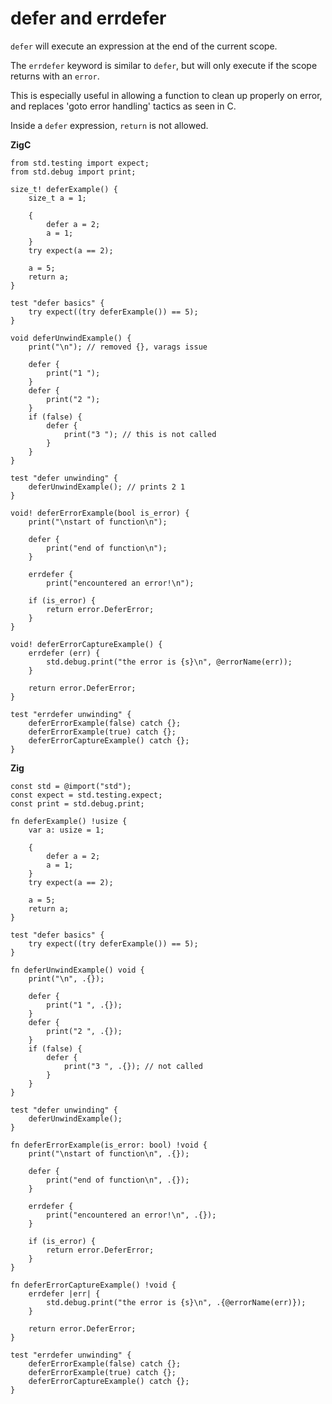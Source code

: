 # defer and errdefer
     
`defer` will execute an expression at the end of the current scope.
  
The `errdefer` keyword is similar to `defer`, but will only execute if the scope returns with an `error`.
  
This is especially useful in allowing a function to clean up properly on error, and replaces 'goto error handling' tactics as seen in C.
  
Inside a `defer` expression, `return` is not allowed.
  
**ZigC**
```
from std.testing import expect;
from std.debug import print;

size_t! deferExample() {
    size_t a = 1;

    {
        defer a = 2;
        a = 1;
    }
    try expect(a == 2);

    a = 5;
    return a;
}

test "defer basics" {
    try expect((try deferExample()) == 5);
}

void deferUnwindExample() {
    print("\n"); // removed {}, varags issue

    defer {
        print("1 ");
    }
    defer {
        print("2 ");
    }
    if (false) {
        defer {
            print("3 "); // this is not called
        }
    }
}

test "defer unwinding" {
    deferUnwindExample(); // prints 2 1
}

void! deferErrorExample(bool is_error) {
    print("\nstart of function\n");

    defer {
        print("end of function\n");
    }

    errdefer {
        print("encountered an error!\n");

    if (is_error) {
        return error.DeferError;
    }
}

void! deferErrorCaptureExample() {
    errdefer (err) {
        std.debug.print("the error is {s}\n", @errorName(err));
    }

    return error.DeferError;
}

test "errdefer unwinding" {
    deferErrorExample(false) catch {};
    deferErrorExample(true) catch {};
    deferErrorCaptureExample() catch {};
}
```
  
**Zig**
```
const std = @import("std");
const expect = std.testing.expect;
const print = std.debug.print;

fn deferExample() !usize {
    var a: usize = 1;

    {
        defer a = 2;
        a = 1;
    }
    try expect(a == 2);

    a = 5;
    return a;
}

test "defer basics" {
    try expect((try deferExample()) == 5);
}

fn deferUnwindExample() void {
    print("\n", .{});

    defer {
        print("1 ", .{});
    }
    defer {
        print("2 ", .{});
    }
    if (false) {
        defer {
            print("3 ", .{}); // not called
        }
    }
}

test "defer unwinding" {
    deferUnwindExample();
}

fn deferErrorExample(is_error: bool) !void {
    print("\nstart of function\n", .{});

    defer {
        print("end of function\n", .{});
    }

    errdefer {
        print("encountered an error!\n", .{});
    }

    if (is_error) {
        return error.DeferError;
    }
}

fn deferErrorCaptureExample() !void {
    errdefer |err| {
        std.debug.print("the error is {s}\n", .{@errorName(err)});
    }

    return error.DeferError;
}

test "errdefer unwinding" {
    deferErrorExample(false) catch {};
    deferErrorExample(true) catch {};
    deferErrorCaptureExample() catch {};
}
```
